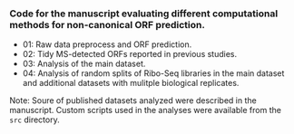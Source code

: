 ### Code for the manuscript evaluating different computational methods for non-canonical ORF prediction.

- 01: Raw data preprocess and ORF prediction.
- 02: Tidy MS-detected ORFs reported in previous studies.
- 03: Analysis of the main dataset.
- 04: Analysis of random splits of Ribo-Seq libraries in the main dataset and additional datasets with mulitple biological replicates.

Note: Soure of published datasets analyzed were described in the manuscript. Custom scripts used in the analyses were available from the `src` directory.
